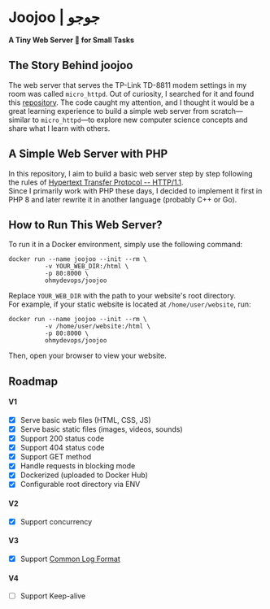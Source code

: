 # Joojoo | جوجو

**A Tiny Web Server :baby_chick: for Small Tasks**

## The Story Behind joojoo

The web server that serves the TP-Link TD-8811 modem settings in my room was called `micro_httpd`. Out of curiosity, I searched for it and found this [repository](https://github.com/socram8888/micro_httpd). The code caught my attention, and I thought it would be a great learning experience to build a simple web server from scratch—similar to `micro_httpd`—to explore new computer science concepts and share what I learn with others.

## A Simple Web Server with PHP

In this repository, I aim to build a basic web server step by step following the rules of [Hypertext Transfer Protocol -- HTTP/1.1](https://datatracker.ietf.org/doc/html/rfc2616).  
Since I primarily work with PHP these days, I decided to implement it first in PHP 8 and later rewrite it in another language (probably C++ or Go).

## How to Run This Web Server?

To run it in a Docker environment, simply use the following command:

```
docker run --name joojoo --init --rm \
          -v YOUR_WEB_DIR:/html \
          -p 80:8000 \
          ohmydevops/joojoo
```

Replace `YOUR_WEB_DIR` with the path to your website's root directory.  
For example, if your static website is located at `/home/user/website`, run:

```
docker run --name joojoo --init --rm \
          -v /home/user/website:/html \
          -p 80:8000 \
          ohmydevops/joojoo
```

Then, open your browser to view your website.

## Roadmap  

#### V1  

- [x] Serve basic web files (HTML, CSS, JS)  
- [x] Serve basic static files (images, videos, sounds)  
- [x] Support 200 status code  
- [x] Support 404 status code  
- [x] Support GET method  
- [x] Handle requests in blocking mode  
- [x] Dockerized (uploaded to Docker Hub)  
- [x] Configurable root directory via ENV  

#### V2  

- [x] Support concurrency

#### V3  

- [x] Support [Common Log Format](https://en.wikipedia.org/wiki/Common_Log_Format)  

#### V4

- [ ] Support Keep-alive  

